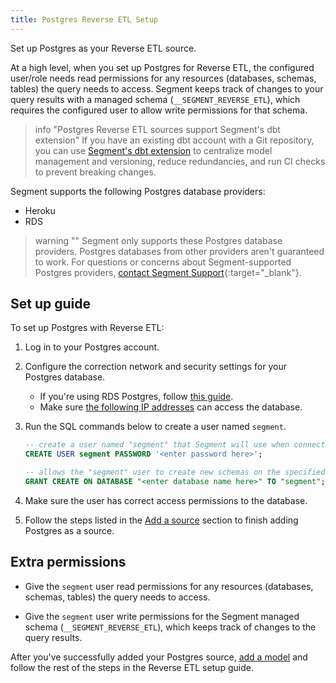 ```yaml
---
title: Postgres Reverse ETL Setup
---
```


Set up Postgres as your Reverse ETL source.

At a high level, when you set up Postgres for Reverse ETL, the configured user/role needs read permissions for any resources (databases, schemas, tables) the query needs to access. Segment keeps track of changes to your query results with a managed schema (`__SEGMENT_REVERSE_ETL`), which requires the configured user to allow write permissions for that schema.

> info "Postgres Reverse ETL sources support Segment's dbt extension"
> If you have an existing dbt account with a Git repository, you can use [Segment's dbt extension](/docs/segment-app/extensions/dbt/) to centralize model management and versioning, reduce redundancies, and run CI checks to prevent breaking changes.

Segment supports the following Postgres database providers:
- Heroku
- RDS

> warning ""
> Segment only supports these Postgres database providers. Postgres databases from other providers aren't guaranteed to work. For questions or concerns about Segment-supported Postgres providers, [contact Segment Support](https://segment.com/help/contact){:target="_blank"}.

## Set up guide
To set up Postgres with Reverse ETL:

1. Log in to your Postgres account.
2. Configure the correction network and security settings for your Postgres database. 
    * If you're using RDS Postgres, follow [this guide](/docs/connections/storage/catalog/postgres/#network-permissions-for-segment-to-rds). 
    * Make sure [the following IP addresses](/docs/connections/storage/warehouses/faq/#which-ips-should-i-allowlist) can access the database. 
3. Run the SQL commands below to create a user named `segment`.

    ```sql
    -- create a user named "segment" that Segment will use when connecting to your Postgres cluster.
    CREATE USER segment PASSWORD '<enter password here>';

    -- allows the "segment" user to create new schemas on the specified database. (this is the name you chose when provisioning your cluster) 
    GRANT CREATE ON DATABASE "<enter database name here>" TO "segment";
    ```
4. Make sure the user has correct access permissions to the database.
5. Follow the steps listed in the [Add a source](/docs/connections/reverse-etl/setup/#step-1-add-a-source) section to finish adding Postgres as a source. 

## Extra permissions
* Give the `segment` user read permissions for any resources (databases, schemas, tables) the query needs to access. 

* Give the `segment` user write permissions for the Segment managed schema (`__SEGMENT_REVERSE_ETL`), which keeps track of changes to the query results.  

After you've successfully added your Postgres source, [add a model](/docs/connections/reverse-etl/setup/#step-2-add-a-model) and follow the rest of the steps in the Reverse ETL setup guide.